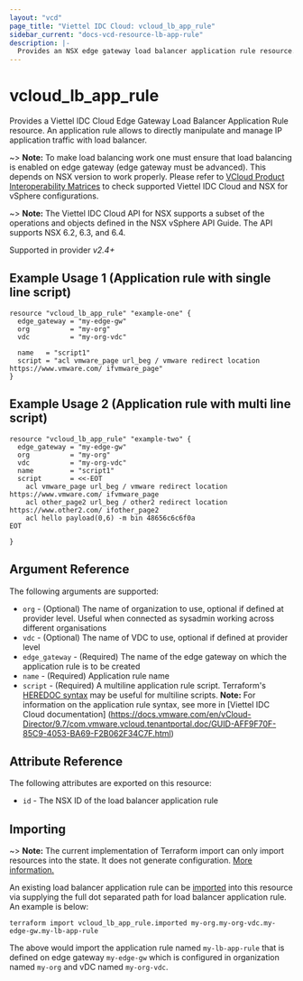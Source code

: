 ```yaml
---
layout: "vcd"
page_title: "Viettel IDC Cloud: vcloud_lb_app_rule"
sidebar_current: "docs-vcd-resource-lb-app-rule"
description: |-
  Provides an NSX edge gateway load balancer application rule resource.
---
```


# vcloud\_lb\_app\_rule

Provides a Viettel IDC Cloud Edge Gateway Load Balancer Application Rule resource. An application rule
allows to directly manipulate and manage IP application traffic with load balancer.

~> **Note:** To make load balancing work one must ensure that load balancing is enabled on edge
gateway (edge gateway must be advanced).
This depends on NSX version to work properly. Please refer to [VCloud Product Interoperability
Matrices](https://www.vmware.com/resources/compatibility/sim/interop_matrix.php#interop&29=&93=) 
to check supported Viettel IDC Cloud and NSX for vSphere configurations.

~> **Note:** The Viettel IDC Cloud API for NSX supports a subset of the operations and objects defined
in the NSX vSphere API Guide. The API supports NSX 6.2, 6.3, and 6.4.

Supported in provider *v2.4+*

## Example Usage 1 (Application rule with single line script)

```hcl
resource "vcloud_lb_app_rule" "example-one" {
  edge_gateway = "my-edge-gw"
  org          = "my-org"
  vdc          = "my-org-vdc"

  name   = "script1"
  script = "acl vmware_page url_beg / vmware redirect location https://www.vmware.com/ ifvmware_page"
}
```

## Example Usage 2 (Application rule with multi line script)

```hcl
resource "vcloud_lb_app_rule" "example-two" {
  edge_gateway = "my-edge-gw"
  org          = "my-org"
  vdc          = "my-org-vdc"
  name         = "script1"
  script       = <<-EOT
    acl vmware_page url_beg / vmware redirect location https://www.vmware.com/ ifvmware_page
    acl other_page2 url_beg / other2 redirect location https://www.other2.com/ ifother_page2
    acl hello payload(0,6) -m bin 48656c6c6f0a
EOT

}
```

## Argument Reference

The following arguments are supported:

* `org` - (Optional) The name of organization to use, optional if defined at provider level. Useful when connected as sysadmin working across different organisations
* `vdc` - (Optional) The name of VDC to use, optional if defined at provider level
* `edge_gateway` - (Required) The name of the edge gateway on which the application rule is to be created
* `name` - (Required) Application rule name
* `script` - (Required) A multiline application rule script.
Terraform's [HEREDOC syntax](https://www.terraform.io/docs/configuration/expressions.html#string-literals)
may be useful for multiline scripts. **Note:** For information on
the application rule syntax, see more in [Viettel IDC Cloud documentation]
(https://docs.vmware.com/en/vCloud-Director/9.7/com.vmware.vcloud.tenantportal.doc/GUID-AFF9F70F-85C9-4053-BA69-F2B062F34C7F.html)

## Attribute Reference

The following attributes are exported on this resource:

* `id` - The NSX ID of the load balancer application rule

## Importing

~> **Note:** The current implementation of Terraform import can only import resources into the state.
It does not generate configuration. [More information.](https://www.terraform.io/docs/import/)

An existing load balancer application rule can be [imported][docs-import] into this resource
via supplying the full dot separated path for load balancer application rule. An example is
below:

[docs-import]: https://www.terraform.io/docs/import/

```
terraform import vcloud_lb_app_rule.imported my-org.my-org-vdc.my-edge-gw.my-lb-app-rule
```

The above would import the application rule named `my-lb-app-rule` that is defined on edge
gateway `my-edge-gw` which is configured in organization named `my-org` and vDC named `my-org-vdc`.
